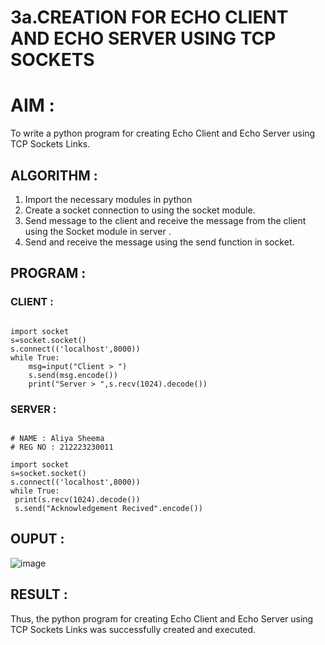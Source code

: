 # 3a.CREATION FOR ECHO CLIENT AND ECHO SERVER USING TCP SOCKETS

# AIM :
To write a python program for creating Echo Client and Echo Server using TCP
Sockets Links.

## ALGORITHM :
1. Import the necessary modules in python
2. Create a socket connection to using the socket module.
3. Send message to the client and receive the message from the client using the Socket module in
 server .
4. Send and receive the message using the send function in socket.
   
## PROGRAM :

### CLIENT :
```

import socket 
s=socket.socket() 
s.connect(('localhost',8000)) 
while True:
    msg=input("Client > ") 
    s.send(msg.encode()) 
    print("Server > ",s.recv(1024).decode())
```


### SERVER :

```

# NAME : Aliya Sheema
# REG NO : 212223230011

import socket
s=socket.socket()
s.connect(('localhost',8000))
while True:
 print(s.recv(1024).decode())
 s.send("Acknowledgement Recived".encode())
```


## OUPUT :

![image](https://github.com/user-attachments/assets/cb919061-c122-4184-ad2b-f7d2fcce8c69)


## RESULT :
Thus, the python program for creating Echo Client and Echo Server using TCP Sockets Links 
was successfully created and executed.

